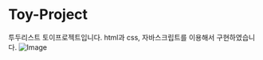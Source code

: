 # Toy-Project
투두리스트 토이프로젝트입니다.
html과 css, 자바스크립트를 이용해서 구현하였습니다.
![Image](https://github.com/user-attachments/assets/f5fcb97d-57f6-4629-a810-5bce44b4ae58)
